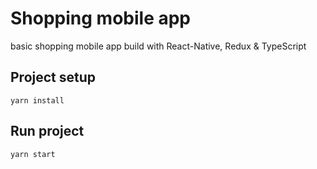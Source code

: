 # Shopping mobile app
basic shopping mobile app build with React-Native, Redux & TypeScript

## Project setup
```
yarn install
```

## Run project

```
yarn start
```